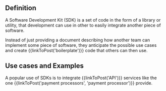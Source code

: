 ## Definition
A Software Development Kit (SDK) is a set of code in the form of a library or utility, that development can use in other to easily integrate another piece of software.

Instead of just providing a document describing how another team can implement some piece of software, they anticipate the possible use cases and create {{linkToPost('boilerplate')}} code that others can then use.

## Use cases and Examples
A popular use of SDKs is to integrate {{linkToPost('API')}} services like the one {{linkToPost('payment processors', 'payment processor')}} provide. 